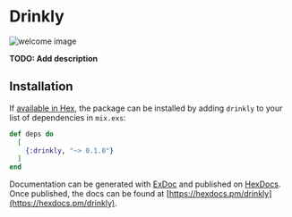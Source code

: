 # Drinkly

![welcome image]("./files/images/welcome.png")       

**TODO: Add description**

## Installation

If [available in Hex](https://hex.pm/docs/publish), the package can be installed
by adding `drinkly` to your list of dependencies in `mix.exs`:

```elixir
def deps do
  [
    {:drinkly, "~> 0.1.0"}
  ]
end
```

Documentation can be generated with [ExDoc](https://github.com/elixir-lang/ex_doc)
and published on [HexDocs](https://hexdocs.pm). Once published, the docs can
be found at [https://hexdocs.pm/drinkly](https://hexdocs.pm/drinkly).

